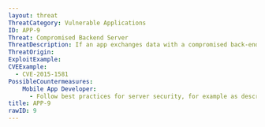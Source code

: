```yaml
---
layout: threat
ThreatCategory: Vulnerable Applications
ID: APP-9
Threat: Compromised Backend Server
ThreatDescription: If an app exchanges data with a compromised back-end server, it may be vulnerable to exploitation from what may be treated as a trusted system. This may provide an attacker with unauthorized access to sensitive user data or  remote control over app behavior or content.
ThreatOrigin:
ExploitExample:
CVEExample:
  - CVE-2015-1581
PossibleCountermeasures:
    Mobile App Developer:
      - Follow best practices for server security, for example as described in https://www.owasp.org/index.php/Mobile_Top_10_2014-M1
title: APP-9
rawID: 9
---
```

